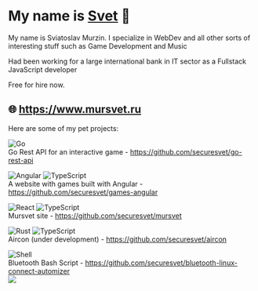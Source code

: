 # My name is <a href="http://www.mursvet.ru">Svet</a> 👋
My name is Sviatoslav Murzin. I specialize in WebDev and all other sorts of interesting stuff such as Game Development and Music

Had been working for a large international bank in IT sector as a Fullstack JavaScript developer

Free for hire now.

## 🌐 https://www.mursvet.ru

Here are some of my pet projects:

![Go](https://ziadoua.github.io/m3-Markdown-Badges/badges/Go/go1.svg) <br />
Go Rest API for an interactive game - https://github.com/securesvet/go-rest-api

![Angular](https://ziadoua.github.io/m3-Markdown-Badges/badges/Angular/angular1.svg) ![TypeScript](https://ziadoua.github.io/m3-Markdown-Badges/badges/TypeScript/typescript1.svg) <br />
A website with games built with Angular - https://github.com/securesvet/games-angular

![React](https://ziadoua.github.io/m3-Markdown-Badges/badges/React/react2.svg) ![TypeScript](https://ziadoua.github.io/m3-Markdown-Badges/badges/TypeScript/typescript1.svg) <br />
Mursvet site - https://github.com/securesvet/mursvet

![Rust](https://ziadoua.github.io/m3-Markdown-Badges/badges/Rust/rust3.svg) ![TypeScript](https://ziadoua.github.io/m3-Markdown-Badges/badges/TypeScript/typescript1.svg) <br />
Aircon (under development) - https://github.com/securesvet/aircon

![Shell](https://ziadoua.github.io/m3-Markdown-Badges/badges/Shell/shell3.svg) <br />
Bluetooth Bash Script - https://github.com/securesvet/bluetooth-linux-connect-automizer <br />
![](https://komarev.com/ghpvc/?username=securesvet&style=flat-square)
